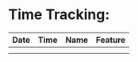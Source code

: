 # Time Tracking:

| Date | Time | Name | Feature |
|------------|-----------|-------------|-------------|
||||
||||